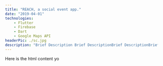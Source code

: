 ```yaml
---
title: "REACH, a social event app."
date: "2019-04-01"
technologies: 
    - Flutter
    - Firebase
    - Dart
    - Google Maps API
headerPic: ./sc.jpg
description: "Brief Description Brief DescriptionBrief DescriptionBrief DescriptionBrief DescriptionBrief DescriptionBrief DescriptionBrief DescriptionBrief DescriptionBrief DescriptionBrief DescriptionBrief DescriptionBrief DescriptionBrief DescriptionBrief DescriptionBrief DescriptionBrief DescriptionBrief Description"
---
```


Here is the html content yo
